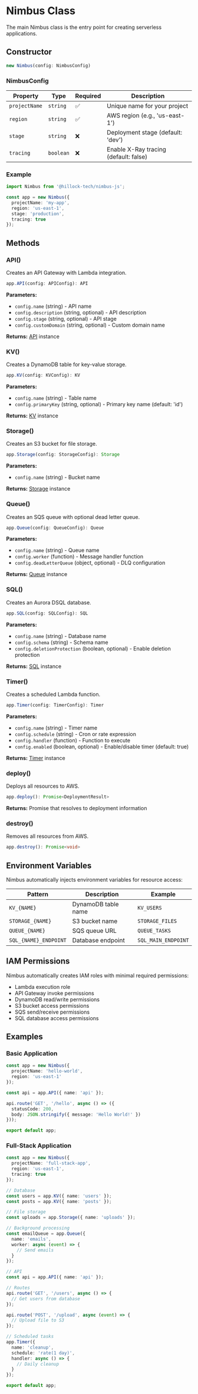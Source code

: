 # Nimbus Class

The main Nimbus class is the entry point for creating serverless applications.

## Constructor

```typescript
new Nimbus(config: NimbusConfig)
```

### NimbusConfig

| Property | Type | Required | Description |
|----------|------|----------|-------------|
| `projectName` | `string` | ✅ | Unique name for your project |
| `region` | `string` | ✅ | AWS region (e.g., 'us-east-1') |
| `stage` | `string` | ❌ | Deployment stage (default: 'dev') |
| `tracing` | `boolean` | ❌ | Enable X-Ray tracing (default: false) |

### Example

```typescript
import Nimbus from '@hillock-tech/nimbus-js';

const app = new Nimbus({
  projectName: 'my-app',
  region: 'us-east-1',
  stage: 'production',
  tracing: true
});
```

## Methods

### API()

Creates an API Gateway with Lambda integration.

```typescript
app.API(config: APIConfig): API
```

**Parameters:**
- `config.name` (string) - API name
- `config.description` (string, optional) - API description
- `config.stage` (string, optional) - API stage
- `config.customDomain` (string, optional) - Custom domain name

**Returns:** [API](/api/api) instance



### KV()

Creates a DynamoDB table for key-value storage.

```typescript
app.KV(config: KVConfig): KV
```

**Parameters:**
- `config.name` (string) - Table name
- `config.primaryKey` (string, optional) - Primary key name (default: 'id')

**Returns:** [KV](/api/kv) instance

### Storage()

Creates an S3 bucket for file storage.

```typescript
app.Storage(config: StorageConfig): Storage
```

**Parameters:**
- `config.name` (string) - Bucket name

**Returns:** [Storage](/api/storage) instance

### Queue()

Creates an SQS queue with optional dead letter queue.

```typescript
app.Queue(config: QueueConfig): Queue
```

**Parameters:**
- `config.name` (string) - Queue name
- `config.worker` (function) - Message handler function
- `config.deadLetterQueue` (object, optional) - DLQ configuration

**Returns:** [Queue](/api/queue) instance

### SQL()

Creates an Aurora DSQL database.

```typescript
app.SQL(config: SQLConfig): SQL
```

**Parameters:**
- `config.name` (string) - Database name
- `config.schema` (string) - Schema name
- `config.deletionProtection` (boolean, optional) - Enable deletion protection

**Returns:** [SQL](/api/sql) instance

### Timer()

Creates a scheduled Lambda function.

```typescript
app.Timer(config: TimerConfig): Timer
```

**Parameters:**
- `config.name` (string) - Timer name
- `config.schedule` (string) - Cron or rate expression
- `config.handler` (function) - Function to execute
- `config.enabled` (boolean, optional) - Enable/disable timer (default: true)

**Returns:** [Timer](/api/timer) instance

### deploy()

Deploys all resources to AWS.

```typescript
app.deploy(): Promise<DeploymentResult>
```

**Returns:** Promise that resolves to deployment information

### destroy()

Removes all resources from AWS.

```typescript
app.destroy(): Promise<void>
```

## Environment Variables

Nimbus automatically injects environment variables for resource access:

| Pattern | Description | Example |
|---------|-------------|---------|
| `KV_{NAME}` | DynamoDB table name | `KV_USERS` |
| `STORAGE_{NAME}` | S3 bucket name | `STORAGE_FILES` |
| `QUEUE_{NAME}` | SQS queue URL | `QUEUE_TASKS` |
| `SQL_{NAME}_ENDPOINT` | Database endpoint | `SQL_MAIN_ENDPOINT` |

## IAM Permissions

Nimbus automatically creates IAM roles with minimal required permissions:

- Lambda execution role
- API Gateway invoke permissions
- DynamoDB read/write permissions
- S3 bucket access permissions
- SQS send/receive permissions
- SQL database access permissions

## Examples

### Basic Application

```typescript
const app = new Nimbus({
  projectName: 'hello-world',
  region: 'us-east-1'
});

const api = app.API({ name: 'api' });

api.route('GET', '/hello', async () => ({
  statusCode: 200,
  body: JSON.stringify({ message: 'Hello World!' })
}));

export default app;
```

### Full-Stack Application

```typescript
const app = new Nimbus({
  projectName: 'full-stack-app',
  region: 'us-east-1',
  tracing: true
});

// Database
const users = app.KV({ name: 'users' });
const posts = app.KV({ name: 'posts' });

// File storage
const uploads = app.Storage({ name: 'uploads' });

// Background processing
const emailQueue = app.Queue({
  name: 'emails',
  worker: async (event) => {
    // Send emails
  }
});

// API
const api = app.API({ name: 'api' });

// Routes
api.route('GET', '/users', async () => {
  // Get users from database
});

api.route('POST', '/upload', async (event) => {
  // Upload file to S3
});

// Scheduled tasks
app.Timer({
  name: 'cleanup',
  schedule: 'rate(1 day)',
  handler: async () => {
    // Daily cleanup
  }
});

export default app;
```